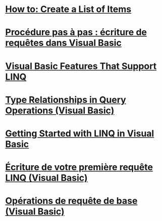 # [How to: Create a List of Items](how-to-create-a-list-of-items.md)
# [Procédure pas à pas : écriture de requêtes dans Visual Basic](walkthrough-writing-queries.md)
# [Visual Basic Features That Support LINQ](features-that-support-linq.md)
# [Type Relationships in Query Operations (Visual Basic)](type-relationships-in-query-operations.md)
# [Getting Started with LINQ in Visual Basic](getting-started-with-linq.md)
# [Écriture de votre première requête LINQ (Visual Basic)](writing-your-first-linq-query.md)
# [Opérations de requête de base (Visual Basic)](basic-query-operations.md)
